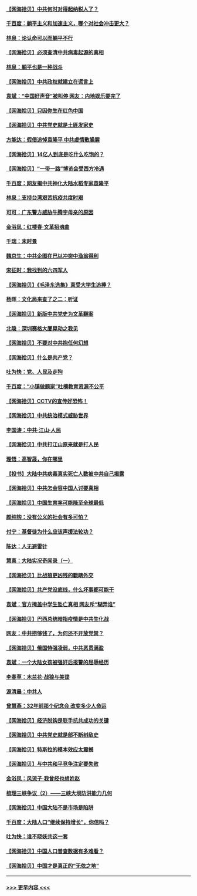 #### [【网海拾贝】中共何时对得起纳税人了？](../pages/nsc993/n12985578.md?t=05311102) 
#### [千百度：躺平主义和加速主义，哪个对社会冲击更大？](../pages/nsc993/n12985512.md?t=05311102) 
#### [林泉：论认命可以而躺平不行](../pages/nsc993/n12985505.md?t=05311102) 
#### [【网海拾贝】必须查清中共病毒起源的真相](../pages/nsc993/n12984276.md?t=05311102) 
#### [林泉：躺平也是一种战斗](../pages/nsc993/n12984194.md?t=05311102) 
#### [【网海拾贝】中共政权就建立在谎言上](../pages/nsc993/n12981880.md?t=05311102) 
#### [袁斌：“中国好声音”被叫停 网友：内地娱乐要完了](../pages/nsc993/n12981826.md?t=05311102) 
#### [【网海拾贝】只因你生在红色中国](../pages/nsc993/n12979096.md?t=05311102) 
#### [【网海拾贝】中共党史就是土匪发家史](../pages/nsc993/n12976478.md?t=05311102) 
#### [方能达：假借追悼袁隆平 中共虚情散臊腥](../pages/nsc993/n12976396.md?t=05311102) 
#### [【网海拾贝】14亿人到底是吃什么吃饱的？](../pages/nsc993/n12974125.md?t=05311102) 
#### [【网海拾贝】“一带一路”博览会受西方冷遇](../pages/nsc993/n12971787.md?t=05311102) 
#### [千百度：网友揭中共神化大陆水稻专家袁隆平](../pages/nsc993/n12971733.md?t=05311102) 
#### [林泉：支持台湾艰苦抗疫共度时艰](../pages/nsc993/n12971350.md?t=05311102) 
#### [可可：广东警方威胁牛腾宇母亲的原因](../pages/nsc993/n12971100.md?t=05311102) 
#### [金浴凤：红楼春·文革招魂曲](../pages/nsc993/n12970354.md?t=05311102) 
#### [千瑞：末时景](../pages/nsc993/n12970337.md?t=05311102) 
#### [魏京生：中共企图在巴以冲突中渔翁得利](../pages/nsc993/n12970286.md?t=05311102) 
#### [宋征时：我找到的六四军人](../pages/nsc993/n12970213.md?t=05311102) 
#### [【网海拾贝】《毛泽东选集》真受大学生追捧？](../pages/nsc993/n12968779.md?t=05311102) 
#### [杨晖：文化局来查了之二：听证](../pages/nsc993/n12966528.md?t=05311102) 
#### [【网海拾贝】新版中共党史为文革翻案](../pages/nsc993/n12967526.md?t=05311102) 
#### [北隐：深圳赛格大厦晃动之我见](../pages/nsc993/n12967393.md?t=05311102) 
#### [【网海拾贝】不要对中共抱任何幻想](../pages/nsc993/n12965222.md?t=05311102) 
#### [【网海拾贝】什么是共产党？](../pages/nsc993/n12962781.md?t=05311102) 
#### [吐为快：党、人民及走狗](../pages/nsc993/n12962747.md?t=05311102) 
#### [千百度：“小镇做题家”吐槽教育资源不公平](../pages/nsc993/n12962705.md?t=05311102) 
#### [【网海拾贝】CCTV的宣传好恐怖！](../pages/nsc993/n12959984.md?t=05311102) 
#### [【网海拾贝】中共统治模式威胁世界](../pages/nsc993/n12957622.md?t=05311102) 
#### [李国涛：中共‧江山‧人民](../pages/nsc993/n12957502.md?t=05311102) 
#### [【网海拾贝】中共打江山原来就是打人民](../pages/nsc993/n12954345.md?t=05311102) 
#### [理悟：高智晟，你在哪里](../pages/nsc993/n12953115.md?t=05311102) 
#### [【投书】大陆中共病毒真实死亡人数被中共自己揭露](../pages/nsc993/n12953050.md?t=05311102) 
#### [【网海拾贝】中共怎会容中国人讨要真相](../pages/nsc993/n12952161.md?t=05311102) 
#### [【网海拾贝】中国生育率可能降至全球最低](../pages/nsc993/n12948793.md?t=05311102) 
#### [颜纯钩：没有公义的社会有多可怕？](../pages/nsc993/n12947626.md?t=05311102) 
#### [付宁：基督徒为什么应该声援法轮功？](../pages/nsc993/n12947233.md?t=05311102) 
#### [陈达：人无避雷针](../pages/nsc993/n12947098.md?t=05311102) 
#### [慧真：大陆实况奇闻录（一）](../pages/nsc993/n12945811.md?t=05311102) 
#### [【网海拾贝】比战狼更凶残的戳瞎外交](../pages/nsc993/n12945717.md?t=05311102) 
#### [【网海拾贝】共产党没底线，什么坏事都可能干](../pages/nsc993/n12942090.md?t=05311102) 
#### [袁斌：官方掩盖中学生坠亡真相 网友斥“糊弄谁”](../pages/nsc993/n12942029.md?t=05311102) 
#### [【网海拾贝】巴西总统暗指疫情是中共生化战](../pages/nsc993/n12938999.md?t=05311102) 
#### [网友：中共捞够钱了，为何还不开放党禁？](../pages/nsc993/n12938952.md?t=05311102) 
#### [【网海拾贝】俄国恃强凌弱，中共恶贯满盈](../pages/nsc993/n12936626.md?t=05311102) 
#### [袁斌：一个大陆女孩被强奸后报警的屈辱经历](../pages/nsc993/n12936547.md?t=05311102) 
#### [李春草：木兰花·战狼与美谍](../pages/nsc993/n12935995.md?t=05311102) 
#### [源清晨：中共人](../pages/nsc993/n12935589.md?t=05311102) 
#### [曾慧燕：32年前那个纪念会 改变多少人命运](../pages/nsc993/n12934233.md?t=05311102) 
#### [【网海拾贝】经济脱钩是联手抗共成功的关键](../pages/nsc993/n12934176.md?t=05311102) 
#### [【网海拾贝】中共党史就是部不断树敌史](../pages/nsc993/n12932844.md?t=05311102) 
#### [【网海拾贝】特斯拉的模本效应太震撼](../pages/nsc993/n12925626.md?t=05311102) 
#### [【网海拾贝】与中共和平竞争注定要失败](../pages/nsc993/n12923326.md?t=05311102) 
#### [金浴凤：风流子‧我曾经也想姓赵](../pages/nsc993/n12920911.md?t=05311102) 
#### [梳理三峡争议（2）——三峡大坝防洪能力几何](../pages/nsc993/n12920173.md?t=05311102) 
#### [【网海拾贝】中国大陆不是市场是陷阱](../pages/nsc993/n12920143.md?t=05311102) 
#### [千百度：大陆人口“继续保持增长”，你信吗？](../pages/nsc993/n12918946.md?t=05311102) 
#### [吐为快：谁不晓妖共这一套](../pages/nsc993/n12918941.md?t=05311102) 
#### [【网海拾贝】中国人口普查数据有多难看？](../pages/nsc993/n12917822.md?t=05311102) 
#### [【网海拾贝】中国才是真正的“无依之地”](../pages/nsc993/n12915845.md?t=05311102) 

----
#### [ >>> 更早内容 <<< ](../indexes/nsc993-earlier.md)
